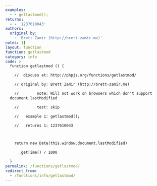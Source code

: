 ```yaml
---
examples:
  - - getlastmod();
returns:
  - - '1237610043'
authors:
  original by:
    - 'Brett Zamir (http://brett-zamir.me)'
notes: []
layout: function
function: getlastmod
category: info
code: >
  function getlastmod () {

    //  discuss at: http://phpjs.org/functions/getlastmod/

    // original by: Brett Zamir (http://brett-zamir.me)

    //        note: Will not work on browsers which don't support
  document.lastModified

    //        test: skip

    //   example 1: getlastmod();

    //   returns 1: 1237610043



    return new Date(this.window.document.lastModified)

      .getTime() / 1000

  }
permalink: /functions/getlastmod/
redirect_from:
  - /functions/info/getlastmod/
---
```


<!-- WARNING! This file is auto generated by `npm run web:inject`, do not edit by hand -->
